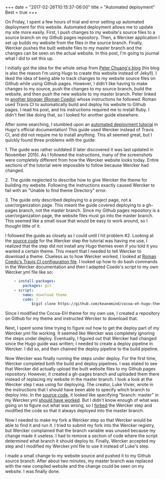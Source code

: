 +++
date = "2017-02-26T10:15:37-06:00"
title = "Automated deployment"
Best = true
+++

On Friday, I spent a few hours of trial and error setting up automated deployment for this website. Automated deployment allows me to update my site more easily. First, I push changes to my website's source files to a source branch on my Github pages repository. Then, a Wercker application I set up builds my website from the files in the source branch. Finally, Wercker pushes the built website files to my master branch and the changes can be seen on the actual website. In this post, I'm going to journal what I did to set this up. 

I initially got the idea for the whole setup from [Peter Chuang's blog](https://novelist.xyz/tech/hugo-site-deployment-workflow/) (his blog is also the reason I'm using Hugo to create this website instead of Jekyll). I liked the idea of being able to track changes to my website source files on Github while using Github pages. However, I didn't like having to make changes to my source, push the changes to my source branch, build the website, and then push the new website to my master branch. Peter linked to [another blogger (Roman Coedo)](http://rcoedo.com/post/hugo-static-site-generator/) whose instructions he followed. Roman used Travis CI to automatically build and deploy his website to Github pages. I read his post, and his instructions required me to install Ruby. I didn't feel like doing that, so I looked for another guide elsewhere.

After some searching, I stumbled upon an [automated deployment tutorial](http://gohugo.io/tutorials/automated-deployments/) in Hugo's official documentation! This guide used Wercker instead of Travis CI, and did not require me to install anything. This all seemed great, but I quickly found three problems with the guide:

1\. The guide was rather outdated (I later discovered it was last updated in November 2015). As I followed the instructions, many of the screenshots were completely different from how the Wercker website looks today. Entire sections of the tutorial were impossible to follow because Wercker had changed.

2\. The guide neglected to describe how to give Wercker the theme for building my website. Following the instructions exactly caused Wercker to fail with an "Unable to find theme Directory" error.

3\. The guide only described deploying to a project page, not a user/organization page. This meant the guide covered deploying to a gh-pages branch, not the master branch. Since my Github pages repository is a user/organization page, the website files must go into the master branch. This seemed like a small issue that would be easy to work around, so I thought little of it.

[//]: # (It looks like Cocoa-eh doesn't allow for numbered lists. It forces bullets. Fix this?)

I followed the guide as closely as I could until I hit problem #2. Looking at the [source code](https://github.com/ArjenSchwarz/wercker-step-hugo-build) for the Wercker step the tutorial was having me use, I realized that the step did not install any Hugo themes even if you told it you wanted a certain theme. This meant that I needed to tell Wercker to download a theme. Clueless as to how Wercker worked, I looked at [Roman Coedo's Travis CI configuration file](https://github.com/rcoedo/rcoedo.github.io/blob/source/.travis.yml#L22). I looked up how to do bash commands in the Wercker documentation and then I adapted Coedo's script to my own Wercker.yml file like so:
```yaml
    - install-packages:
        packages: git
    - script:
        name: download theme
        code: |
            $(git clone https://github.com/keanemind/cocoa-eh-hugo-theme.git ./themes/cocoa-eh)
```
Since I modified the Cocoa-EH theme for my own use, I created a repository on Github for my theme and instructed Wercker to download that. 

Next, I spent some time trying to figure out how to get the deploy part of my Wercker.yml file working. It seemed like Wercker was completely ignoring the steps under deploy. Eventually, I figured out that Wercker had changed since the Hugo guide was written; I needed to create a deploy pipeline in Wercker. I did so, and then chained the deploy pipeline to the build pipeline. 

Now Wercker was finally running the steps under deploy. For the first time, Wercker completed both the build and deploy pipelines. I was elated to see that Wercker did actually upload the built website files to my Github pages repository. However, it created a gh-pages branch and uploaded them there instead of replacing my website in the master branch. I took a look at the Wercker step I was using for deploying. The creator, Luke Vivier, wrote in the instructions that I should have been able to specify which branch to deploy into. In the [source code](https://github.com/lvivier/step-gh-pages), it looked like specifying "branch: master" in my Wercker.yml [should have worked](https://github.com/lvivier/step-gh-pages/blob/master/run.sh#L39). But I didn't know enough of what was going on to figure out what was wrong, so I [forked](https://github.com/keanemind/step-gh-pages) the Wercker step and modified the code so that it always deployed into the master branch. 

Now I needed to make my fork a Wercker step so that Wercker would be able to find it and run it. I tried to submit my fork into the Wercker registry, but Wercker complained that the branch variable was unused because my change made it useless. I had to remove a section of code where the script determined what branch it should deploy to. Finally, Wercker accepted my step and I modified my Wercker.yml file to use it instead of Luke's step. 

I made a small change to my website source and pushed it to my Github source branch. After about two minutes, my master branch was replaced with the new compiled website and the change could be seen on my website. I was finally done.
